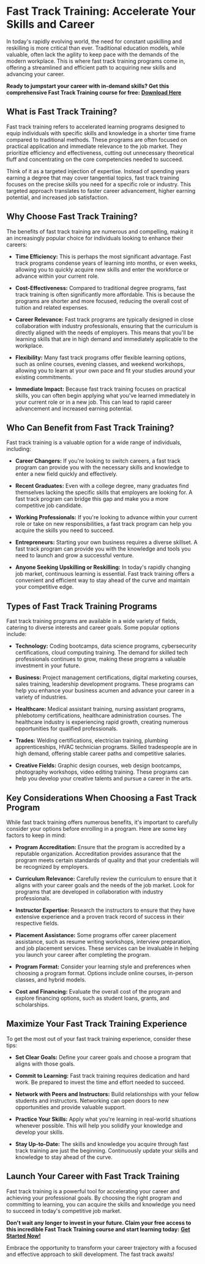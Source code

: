 # Fast Track Training: Accelerate Your Skills and Career

In today's rapidly evolving world, the need for constant upskilling and reskilling is more critical than ever. Traditional education models, while valuable, often lack the agility to keep pace with the demands of the modern workplace. This is where fast track training programs come in, offering a streamlined and efficient path to acquiring new skills and advancing your career.

**Ready to jumpstart your career with in-demand skills? Get this comprehensive Fast Track Training course for free:** [**Download Here**](https://udemywork.com/fast-track-training)

## What is Fast Track Training?

Fast track training refers to accelerated learning programs designed to equip individuals with specific skills and knowledge in a shorter time frame compared to traditional methods. These programs are often focused on practical application and immediate relevance to the job market. They prioritize efficiency and effectiveness, cutting out unnecessary theoretical fluff and concentrating on the core competencies needed to succeed.

Think of it as a targeted injection of expertise. Instead of spending years earning a degree that may cover tangential topics, fast track training focuses on the precise skills you need for a specific role or industry. This targeted approach translates to faster career advancement, higher earning potential, and increased job satisfaction.

## Why Choose Fast Track Training?

The benefits of fast track training are numerous and compelling, making it an increasingly popular choice for individuals looking to enhance their careers:

*   **Time Efficiency:** This is perhaps the most significant advantage. Fast track programs condense years of learning into months, or even weeks, allowing you to quickly acquire new skills and enter the workforce or advance within your current role.

*   **Cost-Effectiveness:** Compared to traditional degree programs, fast track training is often significantly more affordable. This is because the programs are shorter and more focused, reducing the overall cost of tuition and related expenses.

*   **Career Relevance:** Fast track programs are typically designed in close collaboration with industry professionals, ensuring that the curriculum is directly aligned with the needs of employers. This means that you'll be learning skills that are in high demand and immediately applicable to the workplace.

*   **Flexibility:** Many fast track programs offer flexible learning options, such as online courses, evening classes, and weekend workshops, allowing you to learn at your own pace and fit your studies around your existing commitments.

*   **Immediate Impact:** Because fast track training focuses on practical skills, you can often begin applying what you've learned immediately in your current role or in a new job. This can lead to rapid career advancement and increased earning potential.

## Who Can Benefit from Fast Track Training?

Fast track training is a valuable option for a wide range of individuals, including:

*   **Career Changers:** If you're looking to switch careers, a fast track program can provide you with the necessary skills and knowledge to enter a new field quickly and effectively.

*   **Recent Graduates:** Even with a college degree, many graduates find themselves lacking the specific skills that employers are looking for. A fast track program can bridge this gap and make you a more competitive job candidate.

*   **Working Professionals:** If you're looking to advance within your current role or take on new responsibilities, a fast track program can help you acquire the skills you need to succeed.

*   **Entrepreneurs:** Starting your own business requires a diverse skillset. A fast track program can provide you with the knowledge and tools you need to launch and grow a successful venture.

*   **Anyone Seeking Upskilling or Reskilling:** In today's rapidly changing job market, continuous learning is essential. Fast track training offers a convenient and efficient way to stay ahead of the curve and maintain your competitive edge.

## Types of Fast Track Training Programs

Fast track training programs are available in a wide variety of fields, catering to diverse interests and career goals. Some popular options include:

*   **Technology:** Coding bootcamps, data science programs, cybersecurity certifications, cloud computing training. The demand for skilled tech professionals continues to grow, making these programs a valuable investment in your future.

*   **Business:** Project management certifications, digital marketing courses, sales training, leadership development programs. These programs can help you enhance your business acumen and advance your career in a variety of industries.

*   **Healthcare:** Medical assistant training, nursing assistant programs, phlebotomy certifications, healthcare administration courses. The healthcare industry is experiencing rapid growth, creating numerous opportunities for qualified professionals.

*   **Trades:** Welding certifications, electrician training, plumbing apprenticeships, HVAC technician programs. Skilled tradespeople are in high demand, offering stable career paths and competitive salaries.

*   **Creative Fields:** Graphic design courses, web design bootcamps, photography workshops, video editing training. These programs can help you develop your creative talents and pursue a career in the arts.

## Key Considerations When Choosing a Fast Track Program

While fast track training offers numerous benefits, it's important to carefully consider your options before enrolling in a program. Here are some key factors to keep in mind:

*   **Program Accreditation:** Ensure that the program is accredited by a reputable organization. Accreditation provides assurance that the program meets certain standards of quality and that your credentials will be recognized by employers.

*   **Curriculum Relevance:** Carefully review the curriculum to ensure that it aligns with your career goals and the needs of the job market. Look for programs that are developed in collaboration with industry professionals.

*   **Instructor Expertise:** Research the instructors to ensure that they have extensive experience and a proven track record of success in their respective fields.

*   **Placement Assistance:** Some programs offer career placement assistance, such as resume writing workshops, interview preparation, and job placement services. These services can be invaluable in helping you launch your career after completing the program.

*   **Program Format:** Consider your learning style and preferences when choosing a program format. Options include online courses, in-person classes, and hybrid models.

*   **Cost and Financing:** Evaluate the overall cost of the program and explore financing options, such as student loans, grants, and scholarships.

## Maximize Your Fast Track Training Experience

To get the most out of your fast track training experience, consider these tips:

*   **Set Clear Goals:** Define your career goals and choose a program that aligns with those goals.

*   **Commit to Learning:** Fast track training requires dedication and hard work. Be prepared to invest the time and effort needed to succeed.

*   **Network with Peers and Instructors:** Build relationships with your fellow students and instructors. Networking can open doors to new opportunities and provide valuable support.

*   **Practice Your Skills:** Apply what you're learning in real-world situations whenever possible. This will help you solidify your knowledge and develop your skills.

*   **Stay Up-to-Date:** The skills and knowledge you acquire through fast track training are just the beginning. Continuously update your skills and knowledge to stay ahead of the curve.

## Launch Your Career with Fast Track Training

Fast track training is a powerful tool for accelerating your career and achieving your professional goals. By choosing the right program and committing to learning, you can acquire the skills and knowledge you need to succeed in today's competitive job market.

**Don't wait any longer to invest in your future. Claim your free access to this incredible Fast Track Training course and start learning today:** [**Get Started Now!**](https://udemywork.com/fast-track-training)

Embrace the opportunity to transform your career trajectory with a focused and effective approach to skill development. The fast track awaits!
